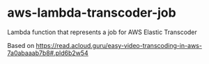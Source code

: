 # aws-lambda-transcoder-job
Lambda function that represents a job for AWS Elastic Transcoder

Based on https://read.acloud.guru/easy-video-transcoding-in-aws-7a0abaaab7b8#.pld6b2w54
